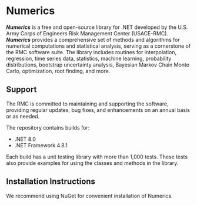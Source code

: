 # Numerics
***Numerics*** is a free and open-source library for .NET developed by the U.S. Army Corps of Engineers Risk Management Center (USACE-RMC). ***Numerics*** provides a comprehensive set of methods and algorithms for numerical computations and statistical analysis, serving as a cornerstone of the RMC software suite. The library includes routines for interpolation, regression, time series data, statistics, machine learning, probability distributions, bootstrap uncertainty analysis, Bayesian Markov Chain Monte Carlo, optimization, root finding, and more.

## Support
The RMC is committed to maintaining and supporting the software, providing regular updates, bug fixes, and enhancements on an annual basis or as needed.

The repository contains builds for:
* .NET 8.0
* .NET Framework 4.8.1

Each build has a unit testing library with more than 1,000 tests. These tests also provide examples for using the classes and methods in the library.

## Installation Instructions
We recommend using NuGet for convenient installation of Numerics.
